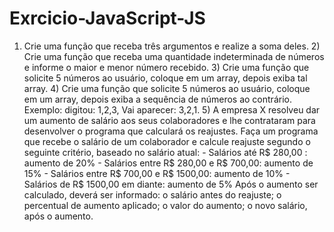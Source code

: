 # Exrcicio-JavaScript-JS
1) Crie uma função que receba três argumentos e realize a soma deles. 2) Crie uma função que receba uma quantidade indeterminada de números e informe o maior e menor número recebido. 3) Crie uma função que solicite 5 números ao usuário, coloque em um array, depois exiba tal array.  4) Crie uma função que solicite 5 números ao usuário, coloque em um array,  depois exiba a sequência de números ao contrário. Exemplo: digitou: 1,2,3, Vai aparecer: 3,2,1. 5) A empresa X resolveu dar um aumento de salário aos seus colaboradores e lhe contrataram para desenvolver o programa que calculará os reajustes. Faça um programa que recebe o salário de um colaborador e calcule reajuste segundo o seguinte critério, baseado no salário atual:    - Salários até R$ 280,00 : aumento de 20%    - Salários entre R$ 280,00 e R$ 700,00: aumento de 15%    - Salários entre R$ 700,00 e R$ 1500,00: aumento de 10%   - Salários de R$ 1500,00 em diante: aumento de 5%   Após o aumento ser calculado, deverá ser informado: o salário antes do reajuste; o percentual de aumento aplicado; o valor do aumento; o novo salário, após o aumento.
